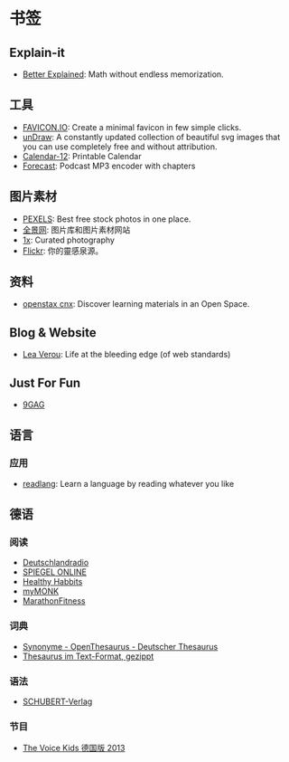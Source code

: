 # 书签

## Explain-it

* [Better Explained](https://betterexplained.com/): Math without endless memorization.

## 工具

* [FAVICON.IO](https://favicon.io/): Create a minimal favicon in few simple clicks.
* [unDraw](https://undraw.co/): A constantly updated collection of beautiful svg images that you can use completely free and without attribution.
* [Calendar-12](https://www.calendar-12.com): Printable Calendar
* [Forecast](https://overcast.fm/forecast): Podcast MP3 encoder with chapters

## 图片素材

* [PEXELS](https://www.pexels.com/): Best free stock photos in one place.
* [全景网](www.quanjing.com): 图片库和图片素材网站
* [1x](http://1x.com/): Curated photography
* [Flickr](www.flickr.com): 你的靈感泉源。

## 资料

* [openstax cnx](https://cnx.org/): Discover learning materials in an Open Space.

## Blog & Website

* [Lea Verou](http://lea.verou.me/): Life at the bleeding edge (of web standards)

## Just For Fun

* [9GAG](https://9gag.com/)

## 语言

### 应用

* [readlang](http://readlang.com/): Learn a language by reading whatever you like

## 德语

### 阅读

* [Deutschlandradio](http://www.deutschlandradio.de/)
* [SPIEGEL ONLINE](http://www.spiegel.de/)
* [Healthy Habbits](https://www.healthyhabits.de/artikel/)
* [myMONK](http://mymonk.de/)
* [MarathonFitness](https://www.marathonfitness.de/)

### 词典

* [Synonyme - OpenThesaurus - Deutscher Thesaurus](https://www.openthesaurus.de/)
* [Thesaurus im Text-Format, gezippt](https://www.openthesaurus.de/export/OpenThesaurus-Textversion.zip)

### 语法

* [SCHUBERT-Verlag](https://www.schubert-verlag.de/)

### 节目

* [The Voice Kids 德国版 2013](http://list.youku.com/show/id_za53a6752bd1011e2b356.html)
